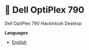 #  :fox_face: Dell OptiPlex 790<br>
Dell OptiPlex 790 Hackintosh Desktop

**Languages**
* [English](/README-en.md)
